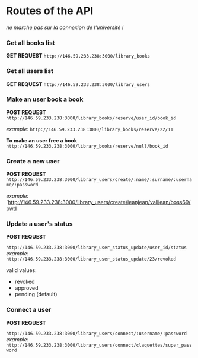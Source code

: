 # Routes of the API

*ne marche pas sur la connexion de l'université !*


### Get all books list
**GET REQUEST**
`http://146.59.233.238:3000/library_books`

### Get all users list
**GET REQUEST**
`http://146.59.233.238:3000/library_users`


### Make an user book a book
**POST REQUEST**
`http://146.59.233.238:3000/library_books/reserve/user_id/book_id`  

*example:*
`http://146.59.233.238:3000/library_books/reserve/22/11`

**To make an user free a book**
`http://146.59.233.238:3000/library_books/reserve/null/book_id`  

### Create a new user
**POST REQUEST**
`http://146.59.233.238:3000/library_users/create/:name/:surname/:username/:password`

*example:*
`http://146.59.233.238:3000/library_users/create/jeanjean/valljean/boss69/pwd

### Update a user's status
**POST REQUEST**

`http://146.59.233.238:3000/library_user_status_update/user_id/status`
*example:*  
`http://146.59.233.238:3000/library_user_status_update/23/revoked`

valid values:
- revoked
- approved
- pending (default)

### Connect a user 
**POST REQUEST**

`http://146.59.233.238:3000/library_users/connect/:username/:password`
*example:*
`http://146.59.233.238:3000/library_users/connect/claquettes/super_password`

